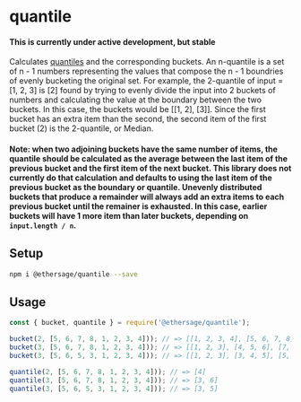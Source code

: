 # quantile

#### This is currently under active development, but stable

Calculates [quantiles](https://en.wikipedia.org/wiki/Quantile) and the corresponding buckets. An n-quantile is a set of n - 1 numbers representing the values that compose the n - 1 boundries of evenly bucketing the original set. For example, the 2-quantile of input = [1, 2, 3] is [2] found by trying to evenly divide the input into 2 buckets of numbers and calculating the value at the boundary between the two buckets. In this case, the buckets would be [[1, 2], [3]]. Since the first bucket has an extra item than the second, the second item of the first bucket (2) is the 2-quantile, or Median.

#### Note: when two adjoining buckets have the same number of items, the quantile should be calculated as the average between the last item of the previous bucket and the first item of the next bucket. This library does not currently do that calculation and defaults to using the last item of the previous bucket as the boundary or quantile. Unevenly distributed buckets that produce a remainder will always add an extra items to each previous bucket until the remainer is exhausted. In this case, earlier buckets will have 1 more item than later buckets, depending on `input.length / n`.

## Setup

```bash
npm i @ethersage/quantile --save
```

## Usage

```js
const { bucket, quantile } = require('@ethersage/quantile');

bucket(2, [5, 6, 7, 8, 1, 2, 3, 4])); // => [[1, 2, 3, 4], [5, 6, 7, 8]]
bucket(3, [5, 6, 7, 8, 1, 2, 3, 4])); // => [[1, 2, 3], [4, 5, 6], [7, 8]]
bucket(3, [5, 6, 5, 3, 1, 2, 3, 4])); // => [[1, 2, 3], [3, 4, 5], [5, 6]]

quantile(2, [5, 6, 7, 8, 1, 2, 3, 4])); // => [4]
quantile(3, [5, 6, 7, 8, 1, 2, 3, 4])); // => [3, 6] 
quantile(3, [5, 6, 5, 3, 1, 2, 3, 4])); // => [3, 5]
```
